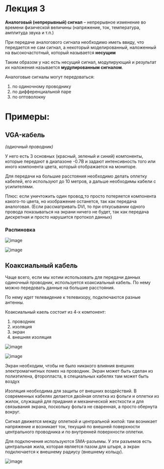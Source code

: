 # Лекция 3

__Аналоговый (непрерывный) сигнал__ – непрерывное
изменение во времени физической величины
(напряжение, ток, температура, амплитуда звука и т.п.)

При передаче аналогового сигнала необходимо иметь ввиду, что передается не сам сигнал, а некоторый моделированный, наложенный на высокочастотный, который 
называется __несущим__

Таким образом у нас есть несущий сигнал, модулирующий и результат их наложения называется __мудулированным сигналом__.

Аналоговые сигналы могут передоваться:

1. по одиночному проводнику
2. по дифференциальной паре
3. по оптоволокну

# Примеры:

## VGA-кабель

_(одиочный проводник)_

У него есть 3 основных (красный, зеленый и синий) компоненты, которые передают в диапазоне -0.7В и задают интенсивность того или иного компонента цвета, который отображается на мониторе.

Для передачи на большие расстояния необходимо делать оплетку кабелей, его используют до 10 метров, а дальше необходимы кабели с усилителями. 

Плюс: если уничтожить один провод,то просто потеряется компонента какого-то цвета, но изображение останется, так как передача аналоговая. 
(Если рассматривать DVI, то при откусывании одного провода показываться на экрани ничего не будет, так как передача дискретная и просто нарушится протокол данных)

### Распиновка

![image](https://user-images.githubusercontent.com/27426287/112726163-109da800-8f2d-11eb-9aa9-66adf3a83e3d.png)


![image](https://user-images.githubusercontent.com/27426287/112726152-0380b900-8f2d-11eb-91c0-1d89732ccf02.png)

## Коаксиальный кабель

Чаще всего, если мы хотим использовать для передачи данных одиночный проводник, используется коаксиальный кабель. 
По нему можно передовать данные на большие расстояния.

По нему идет телевидение к телевизору, подключаются разные антенны.

Коаксиальный каель состоит из 4-х компонент:

1. проводник 
2. изоляция
3. экран
4. внешняя изоляция

![image](https://user-images.githubusercontent.com/27426287/112726310-c668f680-8f2d-11eb-8fcd-812a2a48a385.png)

![image](https://user-images.githubusercontent.com/27426287/112726465-b998d280-8f2e-11eb-9da7-df9ddd4475c5.png)

Экран необходим, чтобы не было никакого влияния внешних электромагнитных помех на проводник. 
Экран может быть сделан из полиэтилена, фторопласта, в специальных кабелях там может быть воздух

Изоляция необходима для защиты от внешних воздействий. В современных кабелях делается двойная оплетка из фольги и оплетки из жилок, 
служащей для придания и механической жесткости и для связывания экрана, поскольку фольга не сваренная, а просто обернута вокруг. 

Сигнал движется между оплеткой и центральной жилой: там возникает напряжение и возникает ток, текущий по внешней поверхности центрального проводника 
и по внутренней поверхности оплетки.

Для подключения используются SMA-разъемы. У эти разъемов есть центральная жила, которая является пазом для штыря, а экран подключается к внешнему радиусу 
(внешнему кольцу).

![image](https://user-images.githubusercontent.com/27426287/112726427-7b031800-8f2e-11eb-9d3e-d20afecc1e13.png)


